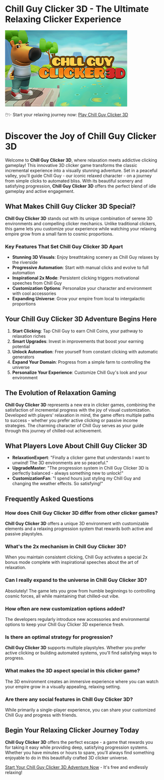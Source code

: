 # Chill Guy Clicker 3D - The Ultimate Relaxing Clicker Experience

![Chill Guy Clicker 3D](https://raw.githubusercontent.com/bearclicker/chill-guy-clicker-3d/refs/heads/main/chill-guy-clicker-3d.png "Chill Guy Clicker 3D")

🖱️✨ Start your relaxing journey now: [Play Chill Guy Clicker 3D](https://clicker-game.com/chill-guy-clicker-3d/ "Chill Guy Clicker 3D")

# Discover the Joy of Chill Guy Clicker 3D

Welcome to **Chill Guy Clicker 3D**, where relaxation meets addictive clicking gameplay! This innovative 3D clicker game transforms the classic incremental experience into a visually stunning adventure. Set in a peaceful valley, you'll guide Chill Guy - our iconic relaxed character - on a journey from simple clicks to automated bliss. With its beautiful scenery and satisfying progression, **Chill Guy Clicker 3D** offers the perfect blend of idle gameplay and active engagement.

## What Makes Chill Guy Clicker 3D Special?

**Chill Guy Clicker 3D** stands out with its unique combination of serene 3D environments and compelling clicker mechanics. Unlike traditional clickers, this game lets you customize your experience while watching your relaxing empire grow from a small farm to cosmic proportions.

### Key Features That Set Chill Guy Clicker 3D Apart

- **Stunning 3D Visuals**: Enjoy breathtaking scenery as Chill Guy relaxes by the riverside
- **Progressive Automation**: Start with manual clicks and evolve to full automation
- **Inspirational 2x Mode**: Persistent clicking triggers motivational speeches from Chill Guy
- **Customization Options**: Personalize your character and environment with cool accessories
- **Expanding Universe**: Grow your empire from local to intergalactic proportions

## Your Chill Guy Clicker 3D Adventure Begins Here

1. **Start Clicking**: Tap Chill Guy to earn Chill Coins, your pathway to relaxation riches
2. **Smart Upgrades**: Invest in improvements that boost your earning potential
3. **Unlock Automation**: Free yourself from constant clicking with automatic generators
4. **Expand Your Domain**: Progress from a simple farm to controlling the universe
5. **Personalize Your Experience**: Customize Chill Guy's look and your environment

## The Evolution of Relaxation Gaming

**Chill Guy Clicker 3D** represents a new era in clicker games, combining the satisfaction of incremental progress with the joy of visual customization. Developed with players' relaxation in mind, the game offers multiple paths to success - whether you prefer active clicking or passive income strategies. The charming character of Chill Guy serves as your guide through this journey of chilled-out achievement.

## What Players Love About Chill Guy Clicker 3D

- **RelaxationExpert**: "Finally a clicker game that understands I want to unwind! The 3D environments are so peaceful."
- **UpgradeMaster**: "The progression system in Chill Guy Clicker 3D is perfectly balanced - always something new to unlock!"
- **CustomizationFan**: "I spend hours just styling my Chill Guy and changing the weather effects. So satisfying!"

## Frequently Asked Questions

### How does Chill Guy Clicker 3D differ from other clicker games?
**Chill Guy Clicker 3D** offers a unique 3D environment with customizable elements and a relaxing progression system that rewards both active and passive playstyles.

### What's the 2x mechanism in Chill Guy Clicker 3D?
When you maintain consistent clicking, Chill Guy activates a special 2x bonus mode complete with inspirational speeches about the art of relaxation.

### Can I really expand to the universe in Chill Guy Clicker 3D?
Absolutely! The game lets you grow from humble beginnings to controlling cosmic forces, all while maintaining that chilled-out vibe.

### How often are new customization options added?
The developers regularly introduce new accessories and environmental options to keep your Chill Guy Clicker 3D experience fresh.

### Is there an optimal strategy for progression?
**Chill Guy Clicker 3D** supports multiple playstyles. Whether you prefer active clicking or building automated systems, you'll find satisfying ways to progress.

### What makes the 3D aspect special in this clicker game?
The 3D environment creates an immersive experience where you can watch your empire grow in a visually appealing, relaxing setting.

### Are there any social features in Chill Guy Clicker 3D?
While primarily a single-player experience, you can share your customized Chill Guy and progress with friends.

## Begin Your Relaxing Clicker Journey Today

**Chill Guy Clicker 3D** offers the perfect escape - a game that rewards you for taking it easy while providing deep, satisfying progression systems. Whether you have minutes or hours to spare, you'll always find something enjoyable to do in this beautifully crafted 3D clicker universe.

[Start Your Chill Guy Clicker 3D Adventure Now](https://clicker-game.com/chill-guy-clicker-3d/) - It's free and endlessly relaxing!
